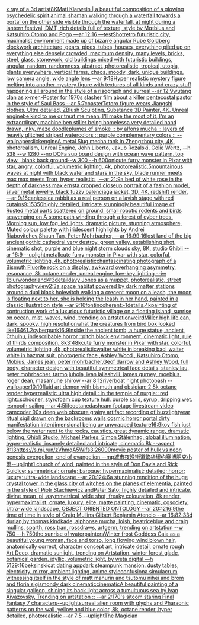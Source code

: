 [x ray of a 3d artist](https://www.ebank.nz/aiartgenerator?category=x%20ray%20of%20a%203d%20artist)[8K](https://www.ebank.nz/aiartgenerator?category=8K)[Mati Klarwein | ](https://www.ebank.nz/aiartgenerator?category=Mati%20Klarwein%20%7C%20)[a beautiful composition of a glowing psychedelic spirit animal shaman walking through a waterfall towards a portal on the other side visible through the waterfall, at night during a lantern festival, DMT,  rich details full of texture, style by Mœbius and Katsuhiro Otomo and Pogo —ar 12:16 —test](https://www.ebank.nz/aiartgenerator?category=a%20beautiful%20composition%20of%20a%20glowing%20psychedelic%20spirit%20animal%20shaman%20walking%20through%20a%20waterfall%20towards%20a%20portal%20on%20the%20other%20side%20visible%20through%20the%20waterfall%2C%20at%20night%20during%20a%20lantern%20festival%2C%20DMT%2C%20%20rich%20details%20full%20of%20texture%2C%20style%20by%20M%C5%93bius%20and%20Katsuhiro%20Otomo%20and%20Pogo%20%E2%80%94ar%2012%3A16%20%E2%80%94test)[Shot](https://www.ebank.nz/aiartgenerator?category=Shot)[retro futuristic city,  maximalist environment made up of bizarre angular Rube Goldberg clockwork architecture, gears, pipes, tubes, houses, everything piled up on everything else densely crowded, maximum density, many levels, bricks, steel, glass, stonework, old buildings mixed with futuristic buildings,  angular, random, randomness, abstract, photorealistic, tropical, utopia, plants everywhere, vertical farms, chaos,  moody, dark, unique buildings, low camera angle, wide angle lens  —ar 9:18](https://www.ebank.nz/aiartgenerator?category=retro%20futuristic%20city%2C%20%20maximalist%20environment%20made%20up%20of%20bizarre%20angular%20Rube%20Goldberg%20clockwork%20architecture%2C%20gears%2C%20pipes%2C%20tubes%2C%20houses%2C%20everything%20piled%20up%20on%20everything%20else%20densely%20crowded%2C%20maximum%20density%2C%20many%20levels%2C%20bricks%2C%20steel%2C%20glass%2C%20stonework%2C%20old%20buildings%20mixed%20with%20futuristic%20buildings%2C%20%20angular%2C%20random%2C%20randomness%2C%20abstract%2C%20photorealistic%2C%20tropical%2C%20utopia%2C%20plants%20everywhere%2C%20vertical%20farms%2C%20chaos%2C%20%20moody%2C%20dark%2C%20unique%20buildings%2C%20low%20camera%20angle%2C%20wide%20angle%20lens%20%20%E2%80%94ar%209%3A18)[Hyper realistic mystery figure melting into another mystery figure with textures of all kinds and crazy  stuff happening all around in the style of a risograph and surreal  --ar 12:9](https://www.ebank.nz/aiartgenerator?category=Hyper%20realistic%20mystery%20figure%20melting%20into%20another%20mystery%20figure%20with%20textures%20of%20all%20kinds%20and%20crazy%20%20stuff%20happening%20all%20around%20in%20the%20style%20of%20a%20risograph%20and%20surreal%20%20--ar%2012%3A9)[wutang clan as x-men](https://www.ebank.nz/aiartgenerator?category=wutang%20clan%20as%20x-men)[-](https://www.ebank.nz/aiartgenerator?category=-)[Poster for 1970s slasher film about a killer pentecostal pastor in the style of Saul Bass --ar 5:7](https://www.ebank.nz/aiartgenerator?category=Poster%20for%201970s%20slasher%20film%20about%20a%20killer%20pentecostal%20pastor%20in%20the%20style%20of%20Saul%20Bass%20--ar%205%3A7)[coaster](https://www.ebank.nz/aiartgenerator?category=coaster)[Totoro figure wears Jiangshi clothes, Ultra detailed, ZBlush Sculpting, Substance 3D Painter, 4K, Unreal engine](https://www.ebank.nz/aiartgenerator?category=Totoro%20figure%20wears%20Jiangshi%20clothes%2C%20Ultra%20detailed%2C%20ZBlush%20Sculpting%2C%20Substance%203D%20Painter%2C%204K%2C%20Unreal%20engine)[be kind to me or treat me mean, I'll make the most of it, I'm an extraordinary machine!](https://www.ebank.nz/aiartgenerator?category=be%20kind%20to%20me%20or%20treat%20me%20mean%2C%20I%27ll%20make%20the%20most%20of%20it%2C%20I%27m%20an%20extraordinary%20machine%21)[ben stiller being homeless](https://www.ebank.nz/aiartgenerator?category=ben%20stiller%20being%20homeless)[a very detailed hand drawn, inky, maze doodle](https://www.ebank.nz/aiartgenerator?category=a%20very%20detailed%20hand%20drawn%2C%20inky%2C%20maze%20doodle)[plumes of smoke :: by alfons mucha :: layers of heavily glitched striped watercolors :: purple complementary colors :: --wallpaper](https://www.ebank.nz/aiartgenerator?category=plumes%20of%20smoke%20%3A%3A%20by%20alfons%20mucha%20%3A%3A%20layers%20of%20heavily%20glitched%20striped%20watercolors%20%3A%3A%20purple%20complementary%20colors%20%3A%3A%20--wallpaper)[slick](https://www.ebank.nz/aiartgenerator?category=slick)[engine](https://www.ebank.nz/aiartgenerator?category=engine)[A metal Slug mecha tank in Zhengzhou city, 4K, photorealism, Unreal Engine, John Liberto, Jakub Rozalski, Colie Wertz, --h 538 --w 1280 --no DOF](https://www.ebank.nz/aiartgenerator?category=A%20metal%20Slug%20mecha%20tank%20in%20Zhengzhou%20city%2C%204K%2C%20photorealism%2C%20Unreal%20Engine%2C%20John%20Liberto%2C%20Jakub%20Rozalski%2C%20Colie%20Wertz%2C%20--h%20538%20--w%201280%20--no%20DOF)[a sup board design with ocean wave pattern, top view , blank back ground--w 300 --h 600](https://www.ebank.nz/aiartgenerator?category=a%20sup%20board%20design%20with%20ocean%20wave%20pattern%2C%20top%20view%20%2C%20blank%20back%20ground--w%20300%20--h%20600)[oni](https://www.ebank.nz/aiartgenerator?category=oni)[cute furry monster in Pixar with star, angry, colorful, volumetric lighting, 4k, photorealistic](https://www.ebank.nz/aiartgenerator?category=cute%20furry%20monster%20in%20Pixar%20with%20star%2C%20angry%2C%20colorful%2C%20volumetric%20lighting%2C%204k%2C%20photorealistic)[.5](https://www.ebank.nz/aiartgenerator?category=.5)[mountainous waves at night with black water and stars in the sky, blade runner meets max max meets Tron, hyper realistic , —ar 21:9](https://www.ebank.nz/aiartgenerator?category=mountainous%20waves%20at%20night%20with%20black%20water%20and%20stars%20in%20the%20sky%2C%20blade%20runner%20meets%20max%20max%20meets%20Tron%2C%20hyper%20realistic%20%2C%20%E2%80%94ar%2021%3A9)[a bed of white rose in the depth of darkness max ernst](https://www.ebank.nz/aiartgenerator?category=a%20bed%20of%20white%20rose%20in%20the%20depth%20of%20darkness%20max%20ernst)[a cropped closeup portrait of a fashion model, silver metal jewelry, black fuzzy balenciaga jacket, 3D, 4K, redshift render, —ar 9:16](https://www.ebank.nz/aiartgenerator?category=a%20cropped%20closeup%20portrait%20of%20a%20fashion%20model%2C%20silver%20metal%20jewelry%2C%20black%20fuzzy%20balenciaga%20jacket%2C%203D%2C%204K%2C%20redshift%20render%2C%20%E2%80%94ar%209%3A16)[can](https://www.ebank.nz/aiartgenerator?category=can)[jessica rabbit as a real person on a lavish stage with red cutains](https://www.ebank.nz/aiartgenerator?category=jessica%20rabbit%20as%20a%20real%20person%20on%20a%20lavish%20stage%20with%20red%20cutains)[9:15](https://www.ebank.nz/aiartgenerator?category=9%3A15)[350](https://www.ebank.nz/aiartgenerator?category=350)[highly detailed, intricate stunningly beautiful image of Rusted metal parts scattered on ground, small robotic rodents and birds scavenging on A stone path winding through a forest of cyber trees. Morning sun, low fog, led lights, dramatic picture, stunning atmosphere, Muted colour palette with iridescent highlights by Andrei Riabovitchev,Shaun Tan, Peter Mohrbacher, —ar 16:9](https://www.ebank.nz/aiartgenerator?category=highly%20detailed%2C%20intricate%20stunningly%20beautiful%20image%20of%20Rusted%20metal%20parts%20scattered%20on%20ground%2C%20small%20robotic%20rodents%20and%20birds%20scavenging%20on%20A%20stone%20path%20winding%20through%20a%20forest%20of%20cyber%20trees.%20Morning%20sun%2C%20low%20fog%2C%20led%20lights%2C%20dramatic%20picture%2C%20stunning%20atmosphere%2C%20Muted%20colour%20palette%20with%20iridescent%20highlights%20by%20Andrei%20Riabovitchev%2CShaun%20Tan%2C%20Peter%20Mohrbacher%2C%20%E2%80%94ar%2016%3A9)[9:16](https://www.ebank.nz/aiartgenerator?category=9%3A16)[lost land of the big ancient gothic cathedral very destroy, green valley, establishing shot, cinematic shot, purple and blue night storm clouds sky, 8K, studio Ghibli --ar 16:9 --uplight](https://www.ebank.nz/aiartgenerator?category=lost%20land%20of%20the%20big%20ancient%20gothic%20cathedral%20very%20destroy%2C%20green%20valley%2C%20establishing%20shot%2C%20cinematic%20shot%2C%20purple%20and%20blue%20night%20storm%20clouds%20sky%2C%208K%2C%20studio%20Ghibli%20--ar%2016%3A9%20--uplight)[metall](https://www.ebank.nz/aiartgenerator?category=metall)[cute furry monster in Pixar with star, colorful, volumetric lighting, 4k, photorealistic](https://www.ebank.nz/aiartgenerator?category=cute%20furry%20monster%20in%20Pixar%20with%20star%2C%20colorful%2C%20volumetric%20lighting%2C%204k%2C%20photorealistic)[chan](https://www.ebank.nz/aiartgenerator?category=chan)[fascinating photograph of a Bismuth Fluorite rock on a display, awkward overhanging asymmetry, resonance, 8k octane render, unreal engine, low-key lighting --iw 1](https://www.ebank.nz/aiartgenerator?category=fascinating%20photograph%20of%20a%20Bismuth%20Fluorite%20rock%20on%20a%20display%2C%20awkward%20overhanging%20asymmetry%2C%20resonance%2C%208k%20octane%20render%2C%20unreal%20engine%2C%20low-key%20lighting%20--iw%201)[blur](https://www.ebank.nz/aiartgenerator?category=blur)[wonderland](https://www.ebank.nz/aiartgenerator?category=wonderland)[4:3](https://www.ebank.nz/aiartgenerator?category=4%3A3)[detail](https://www.ebank.nz/aiartgenerator?category=detail)[davy Jones as a muppet, photorealistic, street photography](https://www.ebank.nz/aiartgenerator?category=davy%20Jones%20as%20a%20muppet%2C%20photorealistic%2C%20street%20photography)[view](https://www.ebank.nz/aiartgenerator?category=view)[2:3](https://www.ebank.nz/aiartgenerator?category=2%3A3)[a space habitat powered by dark matter stations around a dual black hole](https://www.ebank.nz/aiartgenerator?category=a%20space%20habitat%20powered%20by%20dark%20matter%20stations%20around%20a%20dual%20black%20hole)[witch walking a crecent moon on a leash, the moon is floating next to her, she is holding the leash in her hand, painted in a classic illustration style --ar 9:16](https://www.ebank.nz/aiartgenerator?category=witch%20walking%20a%20crecent%20moon%20on%20a%20leash%2C%20the%20moon%20is%20floating%20next%20to%20her%2C%20she%20is%20holding%20the%20leash%20in%20her%20hand%2C%20painted%20in%20a%20classic%20illustration%20style%20--ar%209%3A16)[font](https://www.ebank.nz/aiartgenerator?category=font)[incoherent:-1](https://www.ebank.nz/aiartgenerator?category=incoherent%3A-1)[details,4k](https://www.ebank.nz/aiartgenerator?category=details%2C4k)[painting of contruction work of a luxurious futuristic village on a floating island, sunrise on ocean, mist, waves, wind, trending on artstation](https://www.ebank.nz/aiartgenerator?category=painting%20of%20contruction%20work%20of%20a%20luxurious%20futuristic%20village%20on%20a%20floating%20island%2C%20sunrise%20on%20ocean%2C%20mist%2C%20waves%2C%20wind%2C%20trending%20on%20artstation)[](https://www.ebank.nz/aiartgenerator?category=)[weird](https://www.ebank.nz/aiartgenerator?category=weird)[Miller high life can, dark, spooky, high resolution](https://www.ebank.nz/aiartgenerator?category=Miller%20high%20life%20can%2C%20dark%2C%20spooky%2C%20high%20resolution)[what the creatures from bird box looked like](https://www.ebank.nz/aiartgenerator?category=what%20the%20creatures%20from%20bird%20box%20looked%20like)[1646](https://www.ebank.nz/aiartgenerator?category=1646)[1.2](https://www.ebank.nz/aiartgenerator?category=1.2)[cyberpunk](https://www.ebank.nz/aiartgenerator?category=cyberpunk)[16:9](https://www.ebank.nz/aiartgenerator?category=16%3A9)[Inside the ancient tomb, a huge statue, ancient, Cthulhu, indescribable horror ::pitch black environment, cinematic light, rule of thirds composition, 8k](https://www.ebank.nz/aiartgenerator?category=Inside%20the%20ancient%20tomb%2C%20a%20huge%20statue%2C%20ancient%2C%20Cthulhu%2C%20indescribable%20horror%20%3A%3Apitch%20black%20environment%2C%20cinematic%20light%2C%20rule%20of%20thirds%20composition%2C%208k)[3:4](https://www.ebank.nz/aiartgenerator?category=3%3A4)[8k](https://www.ebank.nz/aiartgenerator?category=8k)[cute furry monster in Pixar with star, colorful, volumetric lighting, 4k, photorealistic](https://www.ebank.nz/aiartgenerator?category=cute%20furry%20monster%20in%20Pixar%20with%20star%2C%20colorful%2C%20volumetric%20lighting%2C%204k%2C%20photorealistic)[walter white in breaking bad ,walter white in hazmat suit ,photogenic face ,Ashley Wood , Katsuhiro Otomo, Mobius, James jean, peter mohrbacher,Geof darrow  and Ashley Wood, full body, character design with beautiful symmetrical face details, stanley lau, peter mohrbacher, tarmo juhola, ivan laliashvili, james gurney, moebius, roger dean, masamune shirow --ar 8:12](https://www.ebank.nz/aiartgenerator?category=walter%20white%20in%20breaking%20bad%20%2Cwalter%20white%20in%20hazmat%20suit%20%2Cphotogenic%20face%20%2CAshley%20Wood%20%2C%20Katsuhiro%20Otomo%2C%20Mobius%2C%20James%20jean%2C%20peter%20mohrbacher%2CGeof%20darrow%20%20and%20Ashley%20Wood%2C%20full%20body%2C%20character%20design%20with%20beautiful%20symmetrical%20face%20details%2C%20stanley%20lau%2C%20peter%20mohrbacher%2C%20tarmo%20juhola%2C%20ivan%20laliashvili%2C%20james%20gurney%2C%20moebius%2C%20roger%20dean%2C%20masamune%20shirow%20--ar%208%3A12)[riverboat night photobash --wallpaper](https://www.ebank.nz/aiartgenerator?category=riverboat%20night%20photobash%20--wallpaper)[10:10](https://www.ebank.nz/aiartgenerator?category=10%3A10)[fluid art demon with bismuth and obsidian::2 8k octane render hyperrealistic ultra high detail:: in the temple of nurgle:: red light::](https://www.ebank.nz/aiartgenerator?category=fluid%20art%20demon%20with%20bismuth%20and%20obsidian%3A%3A2%208k%20octane%20render%20hyperrealistic%20ultra%20high%20detail%3A%3A%20in%20the%20temple%20of%20nurgle%3A%3A%20red%20light%3A%3A)[schooner, styrofoam cup texture hull. purple sails, syrup, dripping wet. ::smooth sailing --ar 4:5](https://www.ebank.nz/aiartgenerator?category=schooner%2C%20styrofoam%20cup%20texture%20hull.%20purple%20sails%2C%20syrup%2C%20dripping%20wet.%20%3A%3Asmooth%20sailing%20--ar%204%3A5)[life](https://www.ebank.nz/aiartgenerator?category=life)[octane](https://www.ebank.nz/aiartgenerator?category=octane)[dashcam footage livestream video camcoder 90s deep web obscure grainy artifact recording of buzzlightyear ritual sigil drawn on the backrooms walls cosmic horror portal dirty manifestation interdimensional being uv unwrapped texture](https://www.ebank.nz/aiartgenerator?category=dashcam%20footage%20livestream%20video%20camcoder%2090s%20deep%20web%20obscure%20grainy%20artifact%20recording%20of%20buzzlightyear%20ritual%20sigil%20drawn%20on%20the%20backrooms%20walls%20cosmic%20horror%20portal%20dirty%20manifestation%20interdimensional%20being%20uv%20unwrapped%20texture)[16:9](https://www.ebank.nz/aiartgenerator?category=16%3A9)[koy fish just below the water next to the rocks, caustics, great dynamic range, dramatic lighting, Ghibli Studio, Michael Parkes, Simon Stålenhag, global illumination, hyper-realistic, insanely detailed and intricate, cinematic 8k --aspect 8:13](https://www.ebank.nz/aiartgenerator?category=koy%20fish%20just%20below%20the%20water%20next%20to%20the%20rocks%2C%20caustics%2C%20great%20dynamic%20range%2C%20dramatic%20lighting%2C%20Ghibli%20Studio%2C%20Michael%20Parkes%2C%20Simon%20St%C3%A5lenhag%2C%20global%20illumination%2C%20hyper-realistic%2C%20insanely%20detailed%20and%20intricate%2C%20cinematic%208k%20--aspect%208%3A13)[<https://s.mj.run/zVhmqA5Wifs>](https://www.ebank.nz/aiartgenerator?category=%3Chttps%3A//s.mj.run/zVhmqA5Wifs%3E)[3:2](https://www.ebank.nz/aiartgenerator?category=3%3A2)[6000](https://www.ebank.nz/aiartgenerator?category=6000)[movie poster of hulk vs neon genesis evengelion, end of evangelion --mp](https://www.ebank.nz/aiartgenerator?category=movie%20poster%20of%20hulk%20vs%20neon%20genesis%20evengelion%2C%20end%20of%20evangelion%20--mp)[城市夜晚街道繁华纽约赛博朋克小雨](https://www.ebank.nz/aiartgenerator?category=%E5%9F%8E%E5%B8%82%E5%A4%9C%E6%99%9A%E8%A1%97%E9%81%93%E7%B9%81%E5%8D%8E%E7%BA%BD%E7%BA%A6%E8%B5%9B%E5%8D%9A%E6%9C%8B%E5%85%8B%E5%B0%8F%E9%9B%A8)[--uplight](https://www.ebank.nz/aiartgenerator?category=--uplight)[1 church of wind, painted in the style of Don Davis and Rick Guidice; symmetrical; ornate; baroque; hypermaximalist; detailed; horror; luxury; ultra-wide landscape --ar 20:12](https://www.ebank.nz/aiartgenerator?category=1%20church%20of%20wind%2C%20painted%20in%20the%20style%20of%20Don%20Davis%20and%20Rick%20Guidice%3B%20symmetrical%3B%20ornate%3B%20baroque%3B%20hypermaximalist%3B%20detailed%3B%20horror%3B%20luxury%3B%20ultra-wide%20landscape%20--ar%2020%3A12)[4:6](https://www.ebank.nz/aiartgenerator?category=4%3A6)[a  stunning rendition of the huge crystal tower in the glass city of witches on the planes of elementia, painted in the style of Piotr Stachiewicz andPater Sato; highly detailed and intricate, divine mean, pi, asymmetrical, wide shot, freaky colouration, 8k render, hypermaximalist, ornate, luxury, elite, matte painting, cinematic, cgsociety, Ultra-wide landscape, OBJECT ORIENTED ONTOLOGY --ar 20:12](https://www.ebank.nz/aiartgenerator?category=a%20%20stunning%20rendition%20of%20the%20huge%20crystal%20tower%20in%20the%20glass%20city%20of%20witches%20on%20the%20planes%20of%20elementia%2C%20painted%20in%20the%20style%20of%20Piotr%20Stachiewicz%20andPater%20Sato%3B%20highly%20detailed%20and%20intricate%2C%20divine%20mean%2C%20pi%2C%20asymmetrical%2C%20wide%20shot%2C%20freaky%20colouration%2C%208k%20render%2C%20hypermaximalist%2C%20ornate%2C%20luxury%2C%20elite%2C%20matte%20painting%2C%20cinematic%2C%20cgsociety%2C%20Ultra-wide%20landscape%2C%20OBJECT%20ORIENTED%20ONTOLOGY%20--ar%2020%3A12)[16:9](https://www.ebank.nz/aiartgenerator?category=16%3A9)[the time of time in style of Craig Mullins Gilbert Benjamin Atencio	 --ar 16:8](https://www.ebank.nz/aiartgenerator?category=the%20time%20of%20time%20in%20style%20of%20Craig%20Mullins%20Gilbert%20Benjamin%20Atencio%09%20--ar%2016%3A8)[2:3](https://www.ebank.nz/aiartgenerator?category=2%3A3)[3d durian,by thomas kindkade, alphonse mucha, loish, beatriceblue and craig mullins, sparth, ross tran, rossdraws, artgerm, trending on artstation --w 750 --h 750](https://www.ebank.nz/aiartgenerator?category=3d%20durian%2Cby%20thomas%20kindkade%2C%20alphonse%20mucha%2C%20loish%2C%20beatriceblue%20and%20craig%20mullins%2C%20sparth%2C%20ross%20tran%2C%20rossdraws%2C%20artgerm%2C%20trending%20on%20artstation%20--w%20750%20--h%20750)[the sunrise of water](https://www.ebank.nz/aiartgenerator?category=the%20sunrise%20of%20water)[painters](https://www.ebank.nz/aiartgenerator?category=painters)[Winter frost Goddess Gaia as a beautiful young woman, face and torso, long flowing wind blown hair, anatomically correct, character concept art, intricate detail, ornate rough Art Deco, dramatic sunlight, trending on Artstation, winter forest glade, botanical garden, idyllic, volumetric light, by weta digital —h 512](https://www.ebank.nz/aiartgenerator?category=Winter%20frost%20Goddess%20Gaia%20as%20a%20beautiful%20young%20woman%2C%20face%20and%20torso%2C%20long%20flowing%20wind%20blown%20hair%2C%20anatomically%20correct%2C%20character%20concept%20art%2C%20intricate%20detail%2C%20ornate%20rough%20Art%20Deco%2C%20dramatic%20sunlight%2C%20trending%20on%20Artstation%2C%20winter%20forest%20glade%2C%20botanical%20garden%2C%20idyllic%2C%20volumetric%20light%2C%20by%20weta%20digital%20%E2%80%94h%20512)[9:16](https://www.ebank.nz/aiartgenerator?category=9%3A16)[beksinski](https://www.ebank.nz/aiartgenerator?category=beksinski)[cat dating app](https://www.ebank.nz/aiartgenerator?category=cat%20dating%20app)[dark steampunk mansion. dusty tables, electricity, mirror, ambient lighting, anime style](https://www.ebank.nz/aiartgenerator?category=dark%20steampunk%20mansion.%20dusty%20tables%2C%20electricity%2C%20mirror%2C%20ambient%20lighting%2C%20anime%20style)[confusion](https://www.ebank.nz/aiartgenerator?category=confusion)[a simulacrum witnessing itself in the style of matt mahurin and tsutomu nihei and brom and floria sigismondy dark cinematic](https://www.ebank.nz/aiartgenerator?category=a%20simulacrum%20witnessing%20itself%20in%20the%20style%20of%20matt%20mahurin%20and%20tsutomu%20nihei%20and%20brom%20and%20floria%20sigismondy%20dark%20cinematic)[cinematic](https://www.ebank.nz/aiartgenerator?category=cinematic)[A beautiful painting of a singular galleon, shining its back light across a tumultuous sea by Ivan Aivazovsky, Trending on artstation :: --ar 2:1](https://www.ebank.nz/aiartgenerator?category=A%20beautiful%20painting%20of%20a%20singular%20galleon%2C%20shining%20its%20back%20light%20across%20a%20tumultuous%20sea%20by%20Ivan%20Aivazovsky%2C%20Trending%20on%20artstation%20%3A%3A%20--ar%202%3A1)[70's sitcom staring Final Fantasy 7 characters](https://www.ebank.nz/aiartgenerator?category=70%27s%20sitcom%20staring%20Final%20Fantasy%207%20characters)[--uplight](https://www.ebank.nz/aiartgenerator?category=--uplight)[surreal alien room with glyphs and Pharaonic patterns on the wall, yellow and blue color, 8k, octane render, hyper detailed, photorealistic --ar 7:5 --uplight](https://www.ebank.nz/aiartgenerator?category=surreal%20alien%20room%20with%20glyphs%20and%20Pharaonic%20patterns%20on%20the%20wall%2C%20yellow%20and%20blue%20color%2C%208k%2C%20octane%20render%2C%20hyper%20detailed%2C%20photorealistic%20--ar%207%3A5%20--uplight)[The Magician](https://www.ebank.nz/aiartgenerator?category=The%20Magician)